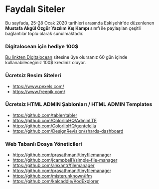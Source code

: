 # Faydalı Siteler

Bu sayfada, 25-28 Ocak 2020 tarihleri arasında Eskişehir'de düzenlenen **Mustafa Akgül Özgür Yazılım Kış Kampı** sınıfı ile paylaşılan çeşitli bağlantılar toplu olarak sunulmaktadır.

### Digitalocean için hediye 100$
[Bu linkten Digitalocean](https://m.do.co/c/4385aed96dc4) sitesine üye olursanız 60 gün içinde kullanabileceğiniz 100$ krediniz oluyor.

### Ücretsiz Resim Siteleri
- https://www.pexels.com/
- https://www.freepik.com/


### Ücretsiz HTML ADMIN Şablonları / HTML ADMIN Templates
- https://github.com/tabler/tabler
- https://github.com/ColorlibHQ/AdminLTE
- https://github.com/ColorlibHQ/gentelella
- https://github.com/DesignRevision/shards-dashboard


### Web Tabanlı Dosya Yöneticileri
- https://github.com/prasathmani/tinyfilemanager
- https://github.com/jcampbell1/simple-file-manager
- https://github.com/alexantr/filemanager
- https://github.com/prasathmani/tinyfilemanager
- https://github.com/misterunknown/ifm
- https://github.com/kalcaddle/KodExplorer

